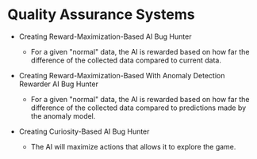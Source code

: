 # Quality Assurance Systems

* Creating Reward-Maximization-Based AI Bug Hunter

  * For a given "normal" data, the AI is rewarded based on how far the difference of the collected data compared to current data.

* Creating Reward-Maximization-Based With Anomaly Detection Rewarder AI Bug Hunter

  * For a given "normal" data, the AI is rewarded based on how far the difference of the collected data compared to predictions made by the anomaly model.

* Creating Curiosity-Based AI Bug Hunter

  * The AI will maximize actions that allows it to explore the game.
